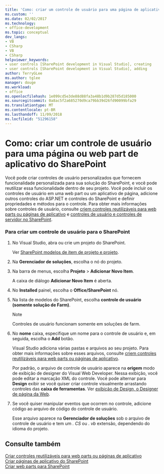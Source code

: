 ```yaml
---
title: 'Como: criar um controle de usuário para uma página de aplicativo do SharePoint ou Web Part | Microsoft Docs'
ms.custom: ''
ms.date: 02/02/2017
ms.technology:
- office-development
ms.topic: conceptual
dev_langs:
- VB
- CSharp
- VB
- CSharp
helpviewer_keywords:
- user controls [SharePoint development in Visual Studio], creating
- user controls [SharePoint development in Visual Studio], adding
author: TerryGLee
ms.author: tglee
manager: douge
ms.workload:
- office
ms.openlocfilehash: 1e099cd5e3de88d88fa3a48b1d9b287d5d185000
ms.sourcegitcommit: 0a8ac5f2a685270d9ca79bb39d26fd90099bfa29
ms.translationtype: MT
ms.contentlocale: pt-BR
ms.lasthandoff: 11/09/2018
ms.locfileid: "51296158"
---
```

# <a name="how-to-create-a-user-control-for-a-sharepoint-application-page-or-web-part"></a>Como: criar um controle de usuário para uma página ou web part de aplicativo do SharePoint
  Você pode criar controles de usuário personalizados que fornecem funcionalidade personalizada para sua solução do SharePoint, e você pode reutilizar essa funcionalidade dentro de seu projeto. Você pode incluir os controles de usuário em uma web part ou um aplicativo de página, adicione outros controles do ASP.NET e controles do SharePoint e definir propriedades e métodos para o controle. Para obter mais informações sobre controles de usuário, consulte [criem controles reutilizáveis para web parts ou páginas de aplicativo](../sharepoint/creating-reusable-controls-for-web-parts-or-application-pages.md) e [controles de usuário e controles de servidor no SharePoint](https://blogs.msdn.microsoft.com/kaevans/2011/04/28/user-controls-and-server-controls-in-sharepoint/).  
  
### <a name="to-create-a-user-control-for-sharepoint"></a>Para criar um controle de usuário para o SharePoint  
  
1.  No Visual Studio, abra ou crie um projeto do SharePoint.  
  
     Ver [SharePoint modelos de item de projeto e projeto](../sharepoint/sharepoint-project-and-project-item-templates.md).  
  
2.  Na **Gerenciador de soluções**, escolha o nó do projeto.  
  
3.  Na barra de menus, escolha **Projeto** > **Adicionar Novo Item**.  
  
     A caixa de diálogo **Adicionar Novo Item** é aberta.  
  
4.  No **Installed** painel, escolha o **Office/SharePoint** nó.  
  
5.  Na lista de modelos do SharePoint, escolha **controle de usuário (somente solução de Farm)**.  
  
    > [!NOTE]  
    >  Controles de usuário funcionam somente em soluções de farm.  
  
6.  No **nome** caixa, especifique um nome para o controle de usuário e, em seguida, escolha o **Add** botão.  
  
     Visual Studio adiciona várias pastas e arquivos ao seu projeto. Para obter mais informações sobre esses arquivos, consulte [criem controles reutilizáveis para web parts ou páginas de aplicativo](../sharepoint/creating-reusable-controls-for-web-parts-or-application-pages.md).  
  
     Por padrão, o arquivo de controle de usuário aparece na **origem** modo de exibição de designer do Visual Web Developer. Nessa exibição, você pode editar a marcação XML do controle. Você pode alternar para **Design** exibir se você quiser criar controle visualmente arrastando controles das **caixa de ferramentas**. Ver [exibição de Design, o Designer de página da Web](/previous-versions/aspnet/ms178149\(v\=vs.100\)).  
  
7.  Se você quiser manipular eventos que ocorrem no controle, adicione código ao arquivo de código do controle de usuário.  
  
     Esse arquivo aparece na **Gerenciador de soluções** sob o arquivo de controle de usuário e tem um *. CS* ou *. vb* extensão, dependendo do idioma do projeto.  
  
## <a name="see-also"></a>Consulte também
 [Criar controles reutilizáveis para web parts ou páginas de aplicativo](../sharepoint/creating-reusable-controls-for-web-parts-or-application-pages.md)   
 [Criar páginas de aplicativo do SharePoint](../sharepoint/creating-application-pages-for-sharepoint.md)   
 [Criar web parts para SharePoint](../sharepoint/creating-web-parts-for-sharepoint.md)  
  
